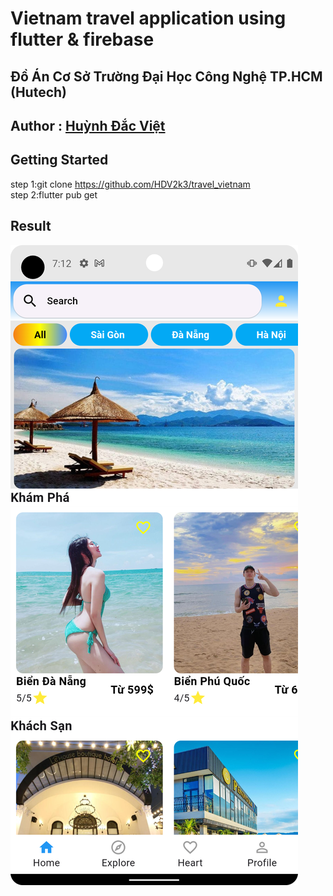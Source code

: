 # Vietnam travel application using flutter & firebase 
## Đồ Án Cơ Sở Trường Đại Học Công Nghệ TP.HCM (Hutech) <br>
## Author : <a href="https://www.facebook.com/huynh.viet.7771">Huỳnh Đắc Việt</a>  <br>

## Getting Started
step 1:git clone https://github.com/HDV2k3/travel_vietnam <br>
step 2:flutter pub get  <br>
## Result


<img style="width:100px,height:200px" alt="" src="assets/images/result.png"/>




